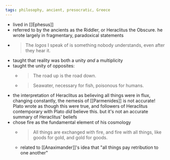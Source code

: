 ```yaml
---
tags: philosophy, ancient, presocratic, Greece
---
```


- lived in [[Ephesus]]
- referred to by the ancients as the Riddler, or Heraclitus the Obscure. he wrote largely in fragmentary, paradoxical statements
- > The *logos* I speak of is something nobody understands, even after they hear it.
- taught that reality was both a unity _and_ a multiplicity
- taught the unity of opposites:
	- > The road up is the road down.
	- > Seawater, necessary for fish, poisonous for humans.
- the interpretation of Heraclitus as believing all things were in flux, changing constantly, the nemesis of [[Parmenides]] is not accurate! Plato wrote as though this were true, and followers of Heraclitus contemporary with Plato _did_ believe this. but it's not an accurate summary of Heraclitus' beliefs
- chose fire as the fundamental element of his cosmology
	- > All things are exchanged with fire, and fire with all things, like goods for gold, and gold for goods.
	- related to [[Anaximander]]'s idea that "all things pay retribution to one another"